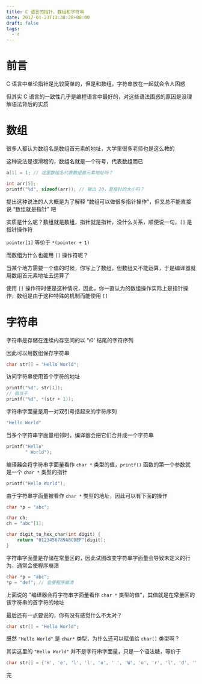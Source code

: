 ```yaml
---
title: C 语言的指针、数组和字符串
date: 2017-01-23T13:38:28+08:00
draft: false
tags:
  - c
---
```


# 前言

C 语言中单论指针是比较简单的，但是和数组，字符串放在一起就会令人困惑

但其实 C 语言的一致性几乎是编程语言中最好的，对这些语法困惑的原因是没理解语法背后的实质

# 数组

很多人都认为数组名是数组首元素的地址，大学里很多老师也是这么教的

这种说法是很滑稽的，数组名就是一个符号，代表数组而已

```c
a[1] = 1; // 这里数组名代表数组首元素地址吗？
```

```c
int arr[5];
printf("%d", sizeof(arr)); // 输出 20，是指针的大小吗？
```

提出这种说法的人大概是为了解释 “数组可以做很多指针操作”，但又总不能直接说 “数组就是指针” 吧

实质是什么呢？数组就是数组，指针就是指针，没什么关系，顺便说一句，`[]` 是指针操作符

`pointer[1]` 等价于 `*(pointer + 1)`

而数组为什么也能用 `[]` 操作符呢？

当某个地方需要一个值的时候，你写上了数组，但数组又不能运算，于是编译器就用数组首元素地址去运算了

使用 `[]` 操作符时便是这种情况，因此，你一直认为的数组操作实际上是指针操作，数组是由于这种特殊的机制而能使用 `[]`

# 字符串

字符串是存储在连续内存空间的以 '\0' 结尾的字符序列

因此可以用数组保存字符串

```c
char str[] = "Hello World";
```

访问字符串使用首个字符的地址

```c
printf("%d", str[1]);
// 相当于
printf("%d", *(str + 1));
```

字符串字面量是用一对双引号括起来的字符序列

```c
"Hello World"
```

当多个字符串字面量相邻时，编译器会把它们合并成一个字符串

```c
printf("Hello"
       " World");
```

编译器会将字符串字面量看作 `char *` 类型的值，`printf()` 函数的第一个参数就是一个 `char *` 类型的指针

```c
printf("Hello World");
```

由于字符串字面量被看作 `char *` 类型的地址，因此可以有下面的操作

```c
char *p = "abc";
```

```c
char ch;
ch = "abc"[1];
```

```c
char digit_to_hex_char(int digit) {
    return "0123456789ABCDEF"[digit];
}
```

字符串字面量是存储在常量区的，因此试图改变字符串字面量会导致未定义的行为，通常会使程序崩溃

```c
char *p = "abc";
*p = "def"; // 会使程序崩溃
```

上面说的 "编译器会将字符串字面量看作 `char *` 类型的值"，其值就是在常量区的该字符串的首字符的地址

最后还有一点要说的，你有没有感觉什么不太对？

```c
char str[] = "Hello World";
```

既然 `"Hello World"` 是 `char*` 类型，为什么还可以赋值给 `char[]` 类型啊？

其实这里的 `"Hello World"` 并不是字符串字面量，只是一个语法糖，等价于

```c
char str[] = {'H', 'e', 'l', 'l', 'o', ' ', 'W', 'o', 'r', 'l', 'd', '\0'};
```

完
